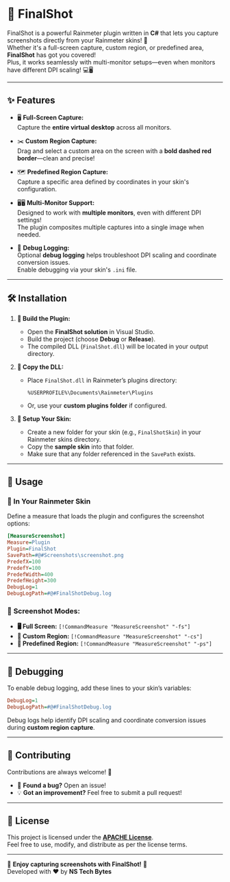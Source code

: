 # 📸 **FinalShot**  

FinalShot is a powerful Rainmeter plugin written in **C#** that lets you capture screenshots directly from your Rainmeter skins! 🌟  
Whether it's a full-screen capture, custom region, or predefined area, **FinalShot** has got you covered!  
Plus, it works seamlessly with multi-monitor setups—even when monitors have different DPI scaling! 💻🖥️  

---

## ✨ **Features**  

- 🖥️ **Full-Screen Capture:**  
  Capture the **entire virtual desktop** across all monitors.  

- ✂️ **Custom Region Capture:**  
  Drag and select a custom area on the screen with a **bold dashed red border**—clean and precise!  

- 🗺️ **Predefined Region Capture:**  
  Capture a specific area defined by coordinates in your skin's configuration.  

- 🖥️🖥️ **Multi-Monitor Support:**  
  Designed to work with **multiple monitors**, even with different DPI settings!  
  The plugin composites multiple captures into a single image when needed.  

- 🐞 **Debug Logging:**  
  Optional **debug logging** helps troubleshoot DPI scaling and coordinate conversion issues.  
  Enable debugging via your skin's `.ini` file.  

---

## 🛠️ **Installation**  

1. **🔧 Build the Plugin:**  
   - Open the **FinalShot solution** in Visual Studio.  
   - Build the project (choose **Debug** or **Release**).  
   - The compiled DLL (`FinalShot.dll`) will be located in your output directory.  

2. **📂 Copy the DLL:**  
   - Place `FinalShot.dll` in Rainmeter’s plugins directory:  
     ```
     %USERPROFILE%\Documents\Rainmeter\Plugins
     ```
   - Or, use your **custom plugins folder** if configured.  

3. **🎨 Setup Your Skin:**  
   - Create a new folder for your skin (e.g., `FinalShotSkin`) in your Rainmeter skins directory.  
   - Copy the **sample skin** into that folder.  
   - Make sure that any folder referenced in the `SavePath` exists.  

---

## 🚀 **Usage**  

### 🌈 In Your Rainmeter Skin  
Define a measure that loads the plugin and configures the screenshot options:  

```ini
[MeasureScreenshot]
Measure=Plugin
Plugin=FinalShot
SavePath=#@#Screenshots\screenshot.png
PredefX=100
PredefY=100
PredefWidth=400
PredefHeight=300
DebugLog=1
DebugLogPath=#@#FinalShotDebug.log
```

### 📸 **Screenshot Modes:**  
- **🖥️ Full Screen:** `[!CommandMeasure "MeasureScreenshot" "-fs"]`  
- **🔲 Custom Region:** `[!CommandMeasure "MeasureScreenshot" "-cs"]`  
- **📐 Predefined Region:** `[!CommandMeasure "MeasureScreenshot" "-ps"]`  

---

## 📝 **Debugging**  

To enable debug logging, add these lines to your skin’s variables:  

```ini
DebugLog=1
DebugLogPath=#@#FinalShotDebug.log
```

Debug logs help identify DPI scaling and coordinate conversion issues during **custom region capture**.  

---

## 💪 **Contributing**  

Contributions are always welcome! 🌟  
- 🐛 **Found a bug?** Open an issue!  
- 💡 **Got an improvement?** Feel free to submit a pull request!  

---

## 📜 **License**  

This project is licensed under the **[APACHE License](LICENSE)**.  
Feel free to use, modify, and distribute as per the license terms.  

---

💙 **Enjoy capturing screenshots with FinalShot!** 💙  
Developed with ❤️ by **NS Tech Bytes**  
